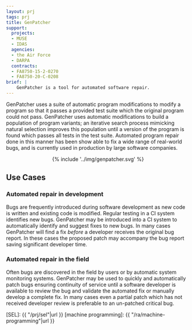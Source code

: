```yaml
---
layout: prj
tags: prj
title: GenPatcher
support:
  projects:
  - MUSE
  - IDAS
  agencies:
  - the Air Force
  - DARPA
  contracts:
  - FA8750-15-2-0270
  - FA8750-20-C-0208
brief: |
    GenPatcher is a tool for automated software repair.
---
```


GenPatcher uses a suite of automatic program modifications to modify a
program so that it passes a provided test suite which the original
program could not pass.  GenPatcher uses automatic modifications
to build a population of program variants; an iterative search process
mimicking natural selection improves this population until a version
of the program is found which passes all tests in the test suite.
Automated program repair done in this manner has been show able to fix
a wide range of real-world bugs, and is currently used in production
by large software companies.

<center class="w3-text-light-grey gt-smaller-on-small">
  {% include '../img/genpatcher.svg' %}
</center>

## Use Cases

### Automated repair in development
Bugs are frequently introduced during software development as new code
is written and existing code is modified.  Regular testing in a CI
system identifies new bugs.  GenPatcher may be introduced into a CI
system to automatically identify and suggest fixes to new bugs.  In
many cases GenPatcher will find a fix *before* a developer receives
the original bug report.  In these cases the proposed patch may
accompany the bug report saving significant developer time.

### Automated repair in the field
Often bugs are discovered in the field by users or by automatic system
monitoring systems.  GenPatcher may be used to quickly and
automatically patch bugs ensuring continuity of service until a
software developer is available to review the bug and validate the
automated fix or manually develop a complete fix.  In many cases even
a partial patch which has not received developer review is preferable
to an un-patched critical bug.


[SEL]: {{ "/prj/sel"|url }}
[machine programming]: {{ "/ra/machine-programming"|url }}
